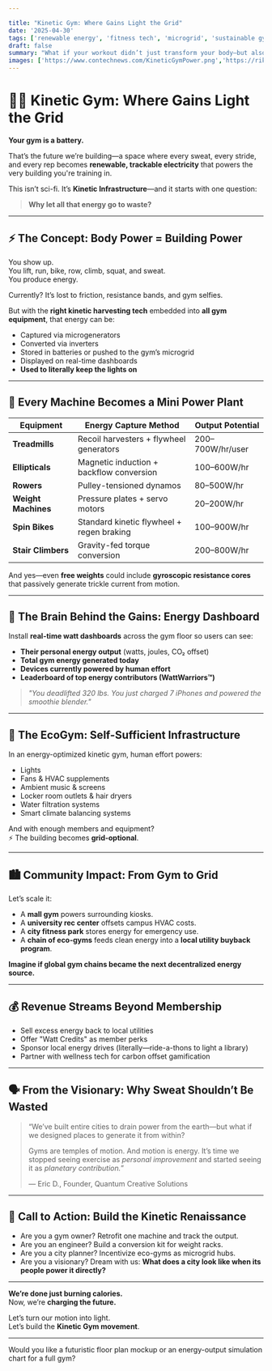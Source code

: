 ```yaml
---

title: "Kinetic Gym: Where Gains Light the Grid"  
date: '2025-04-30'  
tags: ['renewable energy', 'fitness tech', 'microgrid', 'sustainable gym', 'energy harvesting', 'green infrastructure', 'climate solutions', 'wearable tech']  
draft: false  
summary: "What if your workout didn’t just transform your body—but also energized your community? Welcome to the Kinetic Gym revolution: where every lift, run, and pedal fuels the lights, fans, and sound system of the gym itself."  
images: ['https://www.contechnews.com/KineticGymPower.png','https://rikara.vercel.app/innovation/16.png']  
---
```


# 🏋️‍♂️ Kinetic Gym: Where Gains Light the Grid

**Your gym is a battery.**

That’s the future we’re building—a space where every sweat, every stride, and every rep becomes **renewable, trackable electricity** that powers the very building you're training in.

This isn’t sci-fi. It’s **Kinetic Infrastructure**—and it starts with one question:

> **Why let all that energy go to waste?**

---

## ⚡ The Concept: Body Power = Building Power

You show up.  
You lift, run, bike, row, climb, squat, and sweat.  
You produce energy.

Currently? It’s lost to friction, resistance bands, and gym selfies.

But with the **right kinetic harvesting tech** embedded into **all gym equipment**, that energy can be:

- Captured via microgenerators  
- Converted via inverters  
- Stored in batteries or pushed to the gym’s microgrid  
- Displayed on real-time dashboards  
- **Used to literally keep the lights on**

---

## 🔌 Every Machine Becomes a Mini Power Plant

| Equipment | Energy Capture Method | Output Potential |
|-----------|------------------------|------------------|
| **Treadmills** | Recoil harvesters + flywheel generators | 200–700W/hr/user |
| **Ellipticals** | Magnetic induction + backflow conversion | 100–600W/hr |
| **Rowers** | Pulley-tensioned dynamos | 80–500W/hr |
| **Weight Machines** | Pressure plates + servo motors | 20–200W/hr |
| **Spin Bikes** | Standard kinetic flywheel + regen braking | 100–900W/hr |
| **Stair Climbers** | Gravity-fed torque conversion | 200–800W/hr |

And yes—even **free weights** could include **gyroscopic resistance cores** that passively generate trickle current from motion.

---

## 🧠 The Brain Behind the Gains: Energy Dashboard

Install **real-time watt dashboards** across the gym floor so users can see:

- **Their personal energy output** (watts, joules, CO₂ offset)  
- **Total gym energy generated today**  
- **Devices currently powered by human effort**  
- **Leaderboard of top energy contributors (WattWarriors™)**

> *"You deadlifted 320 lbs. You just charged 7 iPhones and powered the smoothie blender."*

---

## 🏢 The EcoGym: Self-Sufficient Infrastructure

In an energy-optimized kinetic gym, human effort powers:

- Lights  
- Fans & HVAC supplements  
- Ambient music & screens  
- Locker room outlets & hair dryers  
- Water filtration systems  
- Smart climate balancing systems

And with enough members and equipment?  
⚡ The building becomes **grid-optional**.

---

## 🏙️ Community Impact: From Gym to Grid

Let’s scale it:

- A **mall gym** powers surrounding kiosks.  
- A **university rec center** offsets campus HVAC costs.  
- A **city fitness park** stores energy for emergency use.  
- A **chain of eco-gyms** feeds clean energy into a **local utility buyback program**.

**Imagine if global gym chains became the next decentralized energy source.**

---

## 💰 Revenue Streams Beyond Membership

- Sell excess energy back to local utilities  
- Offer "Watt Credits" as member perks  
- Sponsor local energy drives (literally—ride-a-thons to light a library)  
- Partner with wellness tech for carbon offset gamification

---

## 🗣️ From the Visionary: Why Sweat Shouldn’t Be Wasted

> “We’ve built entire cities to drain power from the earth—but what if we designed places to generate it from within?  
>  
> Gyms are temples of motion. And motion is energy. It’s time we stopped seeing exercise as *personal improvement* and started seeing it as *planetary contribution.*”  
>   
> — Eric D., Founder, Quantum Creative Solutions

---

## 🚀 Call to Action: Build the Kinetic Renaissance

- Are you a gym owner? Retrofit one machine and track the output.  
- Are you an engineer? Build a conversion kit for weight racks.  
- Are you a city planner? Incentivize eco-gyms as microgrid hubs.  
- Are you a visionary? Dream with us: **What does a city look like when its people power it directly?**

---

**We’re done just burning calories.**  
Now, we’re **charging the future.**

Let’s turn our motion into light.  
Let’s build the **Kinetic Gym movement**.

---

Would you like a futuristic floor plan mockup or an energy-output simulation chart for a full gym?
